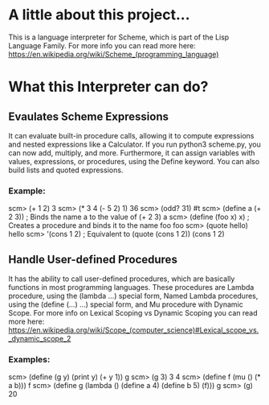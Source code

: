 # A little about this project...

This is a language interpreter for Scheme, which is part of the Lisp Language Family. For more info you can read more here: https://en.wikipedia.org/wiki/Scheme_(programming_language)



# What this Interpreter can do?

## Evaulates Scheme Expressions
It can evaluate built-in procedure calls, allowing it to compute expressions and nested expressions like a Calculator. If you run python3 scheme.py, you can now add, multiply, and more. Furthermore, it can assign variables with values, expressions, or procedures, using the Define keyword. You can also build lists and quoted expressions.

### Example:

scm> (+ 1 2)
3
scm> (* 3 4 (- 5 2) 1)
36
scm> (odd? 31)
#t
scm> (define a (+ 2 3))   ; Binds the name a to the value of (+ 2 3)
a
scm> (define (foo x) x)   ; Creates a procedure and binds it to the name foo
foo
scm> (quote hello)
hello
scm> '(cons 1 2)  ; Equivalent to (quote (cons 1 2))
(cons 1 2)

## Handle User-defined Procedures
It has the ability to call user-defined procedures, which are basically functions in most programming languages. These procedures are Lambda procedure, using the (lambda ...) special form, Named Lambda procedures, using the (define (...) ...) special form, and Mu procedure with Dynamic Scope. For more info on Lexical Scoping vs Dynamic Scoping you can read more here: https://en.wikipedia.org/wiki/Scope_(computer_science)#Lexical_scope_vs._dynamic_scope_2

### Examples:

scm> (define (g y) (print y) (+ y 1))
g
scm> (g 3)
3
4
scm> (define f (mu () (* a b)))
f
scm> (define g (lambda () (define a 4) (define b 5) (f)))
g
scm> (g)
20

